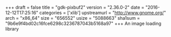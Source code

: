 +++
draft = false
title = "gdk-pixbuf2"
version = "2.36.0-2"
date = "2016-12-12T17:25:16"
categories = ['xlib']
upstreamurl = "http://www.gnome.org/"
arch = "x86_64"
size = "656552"
usize = "5088663"
sha1sum = "9b6e9f4bd02c16fce6298c3236787043b5168a97"
+++
An image loading library